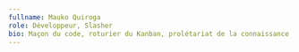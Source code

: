 ```yaml
---
fullname: Mauko Quiroga
role: Développeur, Slasher
bio: Maçon du code, roturier du Kanban, prolétariat de la connaissance, partisan d’un service public du XXIe siècle.
---
```

